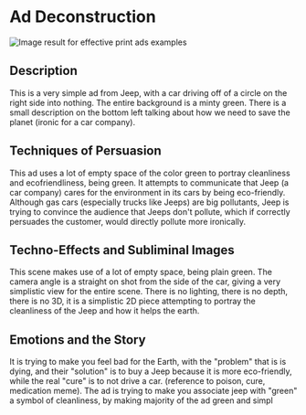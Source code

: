 # Ad Deconstruction

![Image result for effective print ads examples](https://lh4.googleusercontent.com/vODiOro-kTeGLmUnL_gMklHmPQjPjoIFJSlRWDHMEnDDmrwcFclGiyLO7dpQOyi2uMwLs98oIN20-sAQ5f5rn-CaKqeXneg2V7-5JfmsQhjuUUpoSrVxGBb82V_HTnlp5Mwe9isA2fF4UP6RxK5pa7m8zWcoIWZxKuJic9lIAnzYMG4BNR3AQmj4buE_BQ)

## Description
This is a very simple ad from Jeep, with a car driving off of a circle on the right side into nothing. The entire background is a minty green. There is a small description on the bottom left talking about how we need to save the planet (ironic for a car company).

## Techniques of Persuasion
This ad uses a lot of empty space of the color green to portray cleanliness and ecofriendliness, being green. It attempts to communicate that Jeep (a car company) cares for the environment in its cars by being eco-friendly. Although gas cars (especially trucks like Jeeps) are big pollutants, Jeep is trying to convince the audience that Jeeps don't pollute, which if correctly persuades the customer, would directly pollute more ironically.

## Techno-Effects and Subliminal Images
This scene makes use of a lot of empty space, being plain green. The camera angle is a straight on shot from the side of the car, giving a very simplistic view for the entire scene. There is no lighting, there is no depth, there is no 3D, it is a simplistic 2D piece attempting to portray the cleanliness of the Jeep and how it helps the earth.

## Emotions and the Story
It is trying to make you feel bad for the Earth, with the "problem" that is is dying, and their "solution" is to buy a Jeep because it is more eco-friendly, while the real "cure" is to not drive a car. (reference to poison, cure, medication meme). The ad is trying to make you associate jeep with "green" a symbol of cleanliness, by making majority of the ad green and simpl